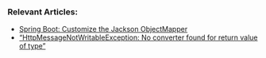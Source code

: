 ### Relevant Articles:

- [Spring Boot: Customize the Jackson ObjectMapper](https://www.baeldung.com/spring-boot-customize-jackson-objectmapper)
- [“HttpMessageNotWritableException: No converter found for return value of type”](https://www.baeldung.com/spring-no-converter-found)
